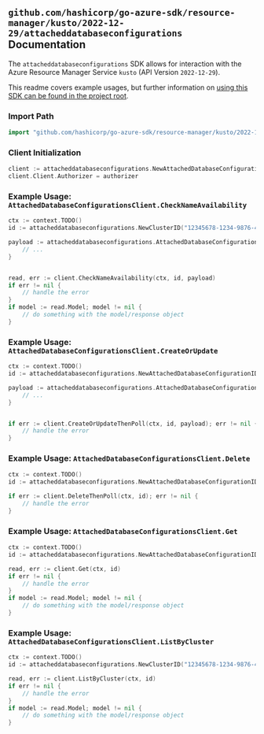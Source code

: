 
## `github.com/hashicorp/go-azure-sdk/resource-manager/kusto/2022-12-29/attacheddatabaseconfigurations` Documentation

The `attacheddatabaseconfigurations` SDK allows for interaction with the Azure Resource Manager Service `kusto` (API Version `2022-12-29`).

This readme covers example usages, but further information on [using this SDK can be found in the project root](https://github.com/hashicorp/go-azure-sdk/tree/main/docs).

### Import Path

```go
import "github.com/hashicorp/go-azure-sdk/resource-manager/kusto/2022-12-29/attacheddatabaseconfigurations"
```


### Client Initialization

```go
client := attacheddatabaseconfigurations.NewAttachedDatabaseConfigurationsClientWithBaseURI("https://management.azure.com")
client.Client.Authorizer = authorizer
```


### Example Usage: `AttachedDatabaseConfigurationsClient.CheckNameAvailability`

```go
ctx := context.TODO()
id := attacheddatabaseconfigurations.NewClusterID("12345678-1234-9876-4563-123456789012", "example-resource-group", "clusterValue")

payload := attacheddatabaseconfigurations.AttachedDatabaseConfigurationsCheckNameRequest{
	// ...
}


read, err := client.CheckNameAvailability(ctx, id, payload)
if err != nil {
	// handle the error
}
if model := read.Model; model != nil {
	// do something with the model/response object
}
```


### Example Usage: `AttachedDatabaseConfigurationsClient.CreateOrUpdate`

```go
ctx := context.TODO()
id := attacheddatabaseconfigurations.NewAttachedDatabaseConfigurationID("12345678-1234-9876-4563-123456789012", "example-resource-group", "clusterValue", "attachedDatabaseConfigurationValue")

payload := attacheddatabaseconfigurations.AttachedDatabaseConfiguration{
	// ...
}


if err := client.CreateOrUpdateThenPoll(ctx, id, payload); err != nil {
	// handle the error
}
```


### Example Usage: `AttachedDatabaseConfigurationsClient.Delete`

```go
ctx := context.TODO()
id := attacheddatabaseconfigurations.NewAttachedDatabaseConfigurationID("12345678-1234-9876-4563-123456789012", "example-resource-group", "clusterValue", "attachedDatabaseConfigurationValue")

if err := client.DeleteThenPoll(ctx, id); err != nil {
	// handle the error
}
```


### Example Usage: `AttachedDatabaseConfigurationsClient.Get`

```go
ctx := context.TODO()
id := attacheddatabaseconfigurations.NewAttachedDatabaseConfigurationID("12345678-1234-9876-4563-123456789012", "example-resource-group", "clusterValue", "attachedDatabaseConfigurationValue")

read, err := client.Get(ctx, id)
if err != nil {
	// handle the error
}
if model := read.Model; model != nil {
	// do something with the model/response object
}
```


### Example Usage: `AttachedDatabaseConfigurationsClient.ListByCluster`

```go
ctx := context.TODO()
id := attacheddatabaseconfigurations.NewClusterID("12345678-1234-9876-4563-123456789012", "example-resource-group", "clusterValue")

read, err := client.ListByCluster(ctx, id)
if err != nil {
	// handle the error
}
if model := read.Model; model != nil {
	// do something with the model/response object
}
```
